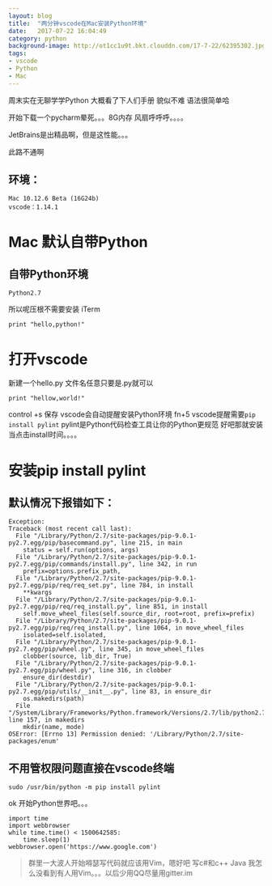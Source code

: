 ```yaml
---
layout: blog
title:  "两分钟vscode在Mac安装Python环境"
date:   2017-07-22 16:04:49
category: python
background-image: http://ot1cc1u9t.bkt.clouddn.com/17-7-22/62395302.jpg
tags: 
- vscode
- Python
- Mac
---
```

周末实在无聊学学Python 大概看了下人们手册 貌似不难 语法很简单哈
 
开始下载一个pycharm晕死。。。8G内存 风扇呼呼呼。。。。
 
JetBrains是出精品啊，但是这性能。。。
 
此路不通啊
 

## 环境：
```
Mac 10.12.6 Beta (16G24b)
vscode：1.14.1
```

# Mac 默认自带Python 
## 自带Python环境
```
Python2.7

```
所以呢压根不需要安装 
iTerm

```
print "hello,python!"

```

# 打开vscode

新建一个hello.py 文件名任意只要是.py就可以
````
print "hellow,world!"
````
control +s 保存 
vscode会自动提醒安装Python环境
fn+5
vscode提醒需要``pip install pylint``
pylint是Python代码检查工具让你的Python更规范
好吧那就安装 当点击install时间。。。。
# 安装pip install pylint

## 默认情况下报错如下：
 
```
Exception:
Traceback (most recent call last):
  File "/Library/Python/2.7/site-packages/pip-9.0.1-py2.7.egg/pip/basecommand.py", line 215, in main
    status = self.run(options, args)
  File "/Library/Python/2.7/site-packages/pip-9.0.1-py2.7.egg/pip/commands/install.py", line 342, in run
    prefix=options.prefix_path,
  File "/Library/Python/2.7/site-packages/pip-9.0.1-py2.7.egg/pip/req/req_set.py", line 784, in install
    **kwargs
  File "/Library/Python/2.7/site-packages/pip-9.0.1-py2.7.egg/pip/req/req_install.py", line 851, in install
    self.move_wheel_files(self.source_dir, root=root, prefix=prefix)
  File "/Library/Python/2.7/site-packages/pip-9.0.1-py2.7.egg/pip/req/req_install.py", line 1064, in move_wheel_files
    isolated=self.isolated,
  File "/Library/Python/2.7/site-packages/pip-9.0.1-py2.7.egg/pip/wheel.py", line 345, in move_wheel_files
    clobber(source, lib_dir, True)
  File "/Library/Python/2.7/site-packages/pip-9.0.1-py2.7.egg/pip/wheel.py", line 316, in clobber
    ensure_dir(destdir)
  File "/Library/Python/2.7/site-packages/pip-9.0.1-py2.7.egg/pip/utils/__init__.py", line 83, in ensure_dir
    os.makedirs(path)
  File "/System/Library/Frameworks/Python.framework/Versions/2.7/lib/python2.7/os.py", line 157, in makedirs
    mkdir(name, mode)
OSError: [Errno 13] Permission denied: '/Library/Python/2.7/site-packages/enum'
```
## 不用管权限问题直接在vscode终端

```
sudo /usr/bin/python -m pip install pylint
``` 
ok 
开始Python世界吧。。。

```
import time
import webbrowser
while time.time() < 1500642585:
    time.sleep(1)
webbrowser.open('https://www.google.com')
```


> 群里一大波人开始嘚瑟写代码就应该用Vim，嗯好吧 写c#和c++  Java 我怎么没看到有人用Vim。。。以后少用QQ尽量用gitter.im
